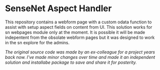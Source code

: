 # SenseNet Aspect Handler

This repository contains a webform page with a custom odata function to assist with setup aspect fields on content from UI. This solution works for sn webpages module only at the moment. It is possible it will be made indepentent from the obsolate webform pages but it was designed to work in the sn explore for the admins.

*The original source code was made by an ex-colleague for a project years back now. I've made minor changes over time and made it an independent solution and installabe package to save and share it for posterity.*
